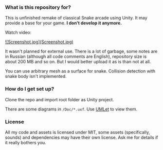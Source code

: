 ### What is this repository for? ###

This is unfinished remake of classical Snake arcade using Unity. It may provide a base for your game. **I don't develop it anymore.**

Watch video:

<a href="https://youtu.be/J52BppOl9pE">
![Screenshot.jpg](Screenshot.jpg)
</a>


It wasn't planned for external use. There is a lot of garbage, some notes are in Russian (although all code comments are English), repository size is about 200 MB and so on. But I would better upload it as is than not at all.

You can use arbitrary mesh as a surface for snake. Collision detection with snake body isn't implemented.

### How do I get set up? ###

Clone the repo and import root folder as Unity project.

There are some diagrams in `/Doc/*.uxf`. Use [UMLet](http://www.umlet.com/) to view them.

### License ###
All my code and assets is licensed under MIT, some assets (specifically, sounds) and dependencies may have their own license. Ask me for details if it really bothers you.
